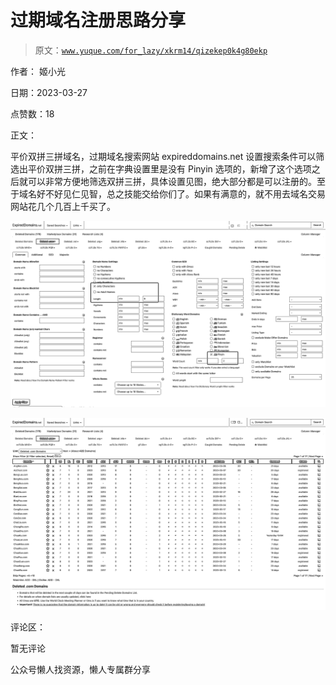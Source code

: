# 过期域名注册思路分享

> 原文：[`www.yuque.com/for_lazy/xkrm14/qizekep0k4g80ekp`](https://www.yuque.com/for_lazy/xkrm14/qizekep0k4g80ekp)



作者： 姬小光



日期：2023-03-27



点赞数：18



正文：



平价双拼三拼域名，过期域名搜索网站 expireddomains.net 设置搜索条件可以筛选出平价双拼三拼，之前在字典设置里是没有 Pinyin 选项的，新增了这个选项之后就可以非常方便地筛选双拼三拼，具体设置见图，绝大部分都是可以注册的。至于域名好不好见仁见智，总之技能交给你们了。如果有满意的，就不用去域名交易网站花几个几百上千买了。



![](img/35f5cc075730faa246e9f248cf8e245f.png)



![](img/20af6e0b3e9dcaa467be01bc41baa9e5.png)



评论区：



暂无评论



公众号懒人找资源，懒人专属群分享

